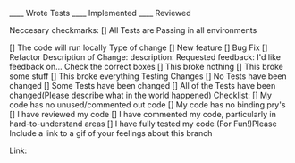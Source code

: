 ____ Wrote Tests ____ Implemented ____ Reviewed

Neccesary checkmarks:
[] All Tests are Passing in all environments

[] The code will run locally
Type of change
[] New feature
[] Bug Fix
[] Refactor
Description of Change:
description: 
Requested feedback:
I'd like feedback on... 
Check the correct boxes
[] This broke nothing
[] This broke some stuff
[] This broke everything
Testing Changes
[] No Tests have been changed
[] Some Tests have been changed
[] All of the Tests have been changed(Please describe what in the world happened)
Checklist:
[] My code has no unused/commented out code
[] My code has no binding.pry's
[] I have reviewed my code
[] I have commented my code, particularly in hard-to-understand areas
[] I have fully tested my code
(For Fun!)Please Include a link to a gif of your feelings about this branch

Link:
